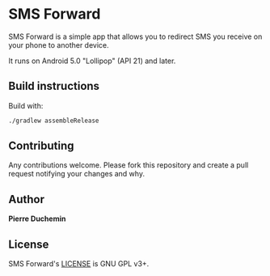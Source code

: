 # SMS Forward

SMS Forward is a simple app that allows you to redirect SMS you receive on your phone to another device.

It runs on Android 5.0 "Lollipop" (API 21) and later.

## Build instructions

Build with:
```bash
./gradlew assembleRelease
```

## Contributing

Any contributions welcome. Please fork this repository and create a pull request notifying your changes and why.

## Author

**Pierre Duchemin**

## License

SMS Forward's [LICENSE](LICENSE) is GNU GPL v3+.
